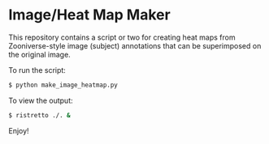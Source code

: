 # Image/Heat Map Maker

This repository contains a script or two for creating heat maps from
Zooniverse-style image (subject) annotations that can be superimposed on
the original image.

To run the script:

```bash
$ python make_image_heatmap.py
```

To view the output:

```bash
$ ristretto ./. &
```

Enjoy!
